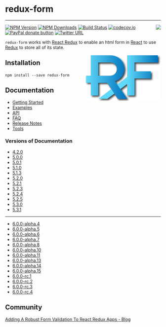 # redux-form
---
[<img src="http://npm.packagequality.com/badge/redux-form.png" align="right"/>](http://packagequality.com/#?package=redux-form)

[![NPM Version](https://img.shields.io/npm/v/redux-form.svg?style=flat)](https://www.npmjs.com/package/redux-form) 
[![NPM Downloads](https://img.shields.io/npm/dm/redux-form.svg?style=flat)](https://www.npmjs.com/package/redux-form)
[![Build Status](https://img.shields.io/travis/erikras/redux-form/master.svg?style=flat)](https://travis-ci.org/erikras/redux-form)
[![codecov.io](https://codecov.io/github/erikras/redux-form/coverage.svg?branch=master)](https://codecov.io/github/erikras/redux-form?branch=master)
[![PayPal donate button](https://img.shields.io/badge/paypal-donate-yellowgreen.svg)](https://www.paypal.me/erikras/25)
[![Twitter URL](https://img.shields.io/twitter/url/https/github.com/erikras/redux-form.svg?style=social)](https://twitter.com/intent/tweet?text=With%20@ReduxForm,%20I%20can%20keep%20all%20my%20form%20state%20in%20Redux!%20Thanks,%20@erikras!)

`redux-form` works with [React Redux](https://github.com/rackt/react-redux) to enable an html form in
[React](https://github.com/facebook/react) to use [Redux](https://github.com/rackt/redux) to store all of its state.

[<img src="logo.png" align="right" class="logo" height="151" width="250"/>](http://erikras.github.io/redux-form/)

## Installation
```npm install --save redux-form```

## Documentation

* [Getting Started](http://redux-form.com/#/getting-started)
* [Examples](http://redux-form.com/#/examples)
* [API](http://redux-form.com/#/api)
* [FAQ](http://redux-form.com/#/faq)
* [Release Notes](https://github.com/erikras/redux-form/releases)
* [Tools](https://github.com/erikras/redux-form/blob/master/tools.md)

### Versions of Documentation

* [4.2.0](http://redux-form.com/4.2.0/)
* [5.0.0](http://redux-form.com/5.0.0/)
* [5.0.1](http://redux-form.com/5.0.1/)
* [5.1.0](http://redux-form.com/5.1.0/)
* [5.1.3](http://redux-form.com/5.1.3/)
* [5.2.0](http://redux-form.com/5.2.0/)
* [5.2.1](http://redux-form.com/5.2.1/)
* [5.2.3](http://redux-form.com/5.2.3/)
* [5.2.4](http://redux-form.com/5.2.4/)
* [5.2.5](http://redux-form.com/5.2.5/)
* [5.3.0](http://redux-form.com/5.3.0/)
* [5.3.1](http://redux-form.com/5.3.1/)

---

* [6.0.0-alpha.4](http://redux-form.com/6.0.0-alpha.4/)
* [6.0.0-alpha.5](http://redux-form.com/6.0.0-alpha.5/)
* [6.0.0-alpha.6](http://redux-form.com/6.0.0-alpha.6/)
* [6.0.0-alpha.7](http://redux-form.com/6.0.0-alpha.7/)
* [6.0.0-alpha.8](http://redux-form.com/6.0.0-alpha.8/)
* [6.0.0-alpha.10](http://redux-form.com/6.0.0-alpha.10/)
* [6.0.0-alpha.11](http://redux-form.com/6.0.0-alpha.11/)
* [6.0.0-alpha.13](http://redux-form.com/6.0.0-alpha.13/)
* [6.0.0-alpha.14](http://redux-form.com/6.0.0-alpha.14/)
* [6.0.0-alpha.15](http://redux-form.com/6.0.0-alpha.15/)
* [6.0.0-rc.1](http://redux-form.com/6.0.0-rc.1/)
* [6.0.0-rc.2](http://redux-form.com/6.0.0-rc.2/)
* [6.0.0-rc.3](http://redux-form.com/6.0.0-rc.3/)
* [6.0.0-rc.4](http://redux-form.com/6.0.0-rc.4/)

## Community
[Adding A Robust Form Validation To React Redux Apps - Blog](https://medium.com/@rajaraodv/adding-a-robust-form-validation-to-react-redux-apps-616ca240c124#.1iyuelj2e)
